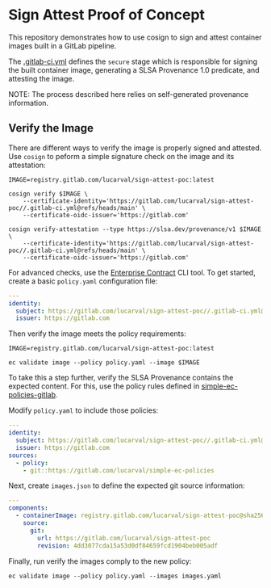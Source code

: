 # Sign Attest Proof of Concept

This repository demonstrates how to use cosign to sign and attest container images built in a
GitLab pipeline.

The [.gitlab-ci.yml](.gitlab-ci.yml) defines the `secure` stage which is responsible for signing
the built container image, generating a SLSA Provenance 1.0 predicate, and attesting the image.

NOTE: The process described here relies on self-generated provenance information.

## Verify the Image

There are different ways to verify the image is properly signed and attested. Use `cosign` to peform
a simple signature check on the image and its attestation:

```text
IMAGE=registry.gitlab.com/lucarval/sign-attest-poc:latest

cosign verify $IMAGE \
    --certificate-identity='https://gitlab.com/lucarval/sign-attest-poc//.gitlab-ci.yml@refs/heads/main' \
    --certificate-oidc-issuer='https://gitlab.com'

cosign verify-attestation --type https://slsa.dev/provenance/v1 $IMAGE \
    --certificate-identity='https://gitlab.com/lucarval/sign-attest-poc//.gitlab-ci.yml@refs/heads/main' \
    --certificate-oidc-issuer='https://gitlab.com'
```

For advanced checks, use the [Enterprise Contract](https://enterprisecontract.dev) CLI tool. To get
started, create a basic `policy.yaml` configuration file:

```yaml
---
identity:
  subject: https://gitlab.com/lucarval/sign-attest-poc//.gitlab-ci.yml@refs/heads/main
  issuer: https://gitlab.com
```

Then verify the image meets the policy requirements:

```text
IMAGE=registry.gitlab.com/lucarval/sign-attest-poc:latest

ec validate image --policy policy.yaml --image $IMAGE
```

To take this a step further, verify the SLSA Provenance contains the expected content. For this, use
the policy rules defined in
[simple-ec-policies-gitlab](https://gitlab.com/lucarval/simple-ec-policies).

Modify `policy.yaml` to include those policies:

```yaml
---
identity:
  subject: https://gitlab.com/lucarval/sign-attest-poc//.gitlab-ci.yml@refs/heads/main
  issuer: https://gitlab.com
sources:
  - policy:
    - git::https://gitlab.com/lucarval/simple-ec-policies
```

Next, create `images.json` to define the expected git source information:

```yaml
---
components:
  - containerImage: registry.gitlab.com/lucarval/sign-attest-poc@sha256:b02b804c9a49d85145c3f4a57968ec8a3e737bea1059450f990d26548fb8719b
    source:
      git:
        url: https://gitlab.com/lucarval/sign-attest-poc
        revision: 4dd3077cda15a53d0df84659fcd1904beb005adf
```

Finally, run verify the images comply to the new policy:

```text
ec validate image --policy policy.yaml --images images.yaml
```
